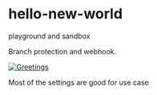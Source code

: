 # hello-new-world</br>
playground and sandbox</br>

Branch protection and webhook.

[![Greetings](https://github.com/stevey-m/hello-new-world/actions/workflows/greetings.yml/badge.svg)](https://github.com/stevey-m/hello-new-world/actions/workflows/greetings.yml)</br>

Most of the settings are good for use case
